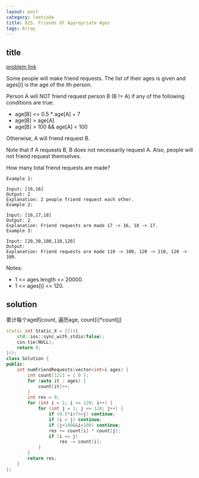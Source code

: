 ```yaml
---
layout: post
category: leetcode
title: 825. Friends Of Appropriate Ages
tags: Array
---
```


## title
[problem link](https://leetcode.com/problems/friends-of-appropriate-ages/description/)

Some people will make friend requests. The list of their ages is given and ages[i] is the age of the ith person. 

Person A will NOT friend request person B (B != A) if any of the following conditions are true:

- age[B] <= 0.5 * age[A] + 7
- age[B] > age[A]
- age[B] > 100 && age[A] < 100

Otherwise, A will friend request B.

Note that if A requests B, B does not necessarily request A.  Also, people will not friend request themselves.

How many total friend requests are made?

	Example 1:
	
	Input: [16,16]
	Output: 2
	Explanation: 2 people friend request each other.
	Example 2:
	
	Input: [16,17,18]
	Output: 2
	Explanation: Friend requests are made 17 -> 16, 18 -> 17.
	Example 3:
	
	Input: [20,30,100,110,120]
	Output: 
	Explanation: Friend requests are made 110 -> 100, 120 -> 110, 120 -> 100.
 

Notes:

- 1 <= ages.length <= 20000.
- 1 <= ages[i] <= 120.

## solution
累计每个age的count, 遍历age, count[i]*count[j]

```c++
static int Static_X = [](){
    std::ios::sync_with_stdio(false);
    cin.tie(NULL);
    return 0;
}();
class Solution {
public:
	int numFriendRequests(vector<int>& ages) {
		int count[121] = { 0 };
		for (auto it : ages) {
			count[it]++;
		}
		int res = 0;
		for (int i = 1; i <= 120; i++) {
			for (int j = 1; j <= 120; j++) {
				if (0.5*i+7>=j) continue;
				if (i < j) continue;
				if (j>100&&i<100) continue;
				res += count[i] * count[j];
				if (i == j)
					res -= count[i];
			}
		}
		return res;
	}
};

```